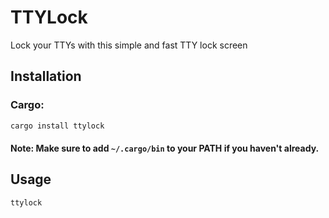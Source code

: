# TTYLock
Lock your TTYs with this simple and fast TTY lock screen

## Installation

### Cargo:

```sh
cargo install ttylock
```

#### Note: Make sure to add `~/.cargo/bin` to your PATH if you haven't already.

## Usage

```sh
ttylock
```
